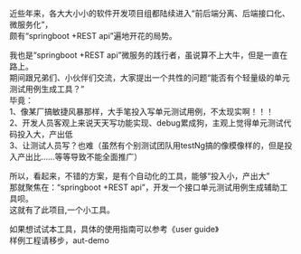 近些年来，各大大小小的软件开发项目组都陆续进入“前后端分离、后端接口化、微服务化”，  
颇有“springboot +REST api”遍地开花的局势。  

我也是“springboot +REST api”微服务的践行者，虽说算不上大牛，但是一直在路上。  
期间跟兄弟们、小伙伴们交流，大家提出一个共性的问题“能否有个轻量级的单元测试用例生成工具？”   
毕竟：  
1、像某厂搞敏捷风暴那样，大手笔投入写单元测试用例，不太现实啊！！！  
2、开发人员客观上来说天天写功能实现、debug累成狗，主观上觉得单元测试代码投入大，产出低  
3、让测试人员写？也难（虽然有个别测试团队用testNg搞的像模像样的，但是投入产出比……等等导致不能全面推广）  
  
  
  
所以，看起来，不错的方案，是有个自动化的工具，能够“投入小，产出大”  
那就聚焦在：“springboot +REST api”，开发一个接口单元测试用例生成辅助工具呗。    
这就有了此项目,一个小工具。  
  
  
  
  
  
如果想试试本工具，具体的使用指南可以参考《user guide》  
样例工程请移步，aut-demo





